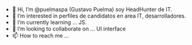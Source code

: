 - 👋 Hi, I’m @puelmaspa (Gustavo Puelma) soy HeadHunter de  IT.
- 👀 I’m interested in perfiles de candidatos en area IT, desarrolladores.
- 🌱 I’m currently learning ... JS.
- 💞️ I’m looking to collaborate on ... UI interface
- 📫 How to reach me ...

<!---
puelmaspa/puelmaspa is a ✨ special ✨ repository because its `README.md` (this file) appears on your GitHub profile.
You can click the Preview link to take a look at your changes.
--->
